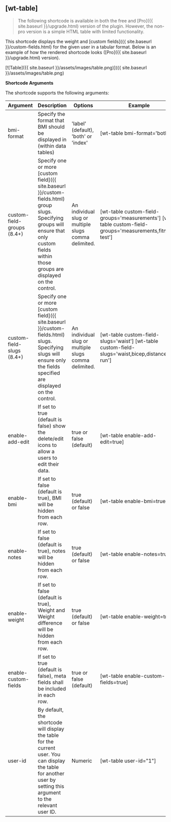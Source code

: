 ## [wt-table]

> The following shortcode is available in both the free and [Pro]({{ site.baseurl }}/upgrade.html) version of the plugin. However, the non-pro version is a simple HTML table with limited functionality.

This shortcode displays the weight and [custom fields]({{ site.baseurl }}/custom-fields.html) for the given user in a tabular format. Below is an example of how the rendered shortcode looks ([Pro]({{ site.baseurl }}/upgrade.html) version).

[![Table]({{ site.baseurl }}/assets/images/table.png)]({{ site.baseurl }}/assets/images/table.png)

**Shortcode Arguments**
 
The shortcode supports the following arguments:
 
| Argument | Description | Options | Example |
|--|--|--|--|
|bmi-format|	Specify the format that BMI should be displayed in (within data tables)	|'label' (default), 'both' or 'index'	|[wt-table bmi-format='both']
|custom-field-groups (8.4+)|	Specify one or more [custom field]({{ site.baseurl }}/custom-fields.html) group slugs. Specifying groups will ensure that only custom fields within those groups are displayed on the control.	|An individual slug or multiple slugs comma delimited.	|[wt-table custom-field-groups='measurements'] [wt-table custom-field-groups='measurements,fitness-test']
|custom-field-slugs (8.4+)|	Specify one or more [custom field]({{ site.baseurl }}/custom-fields.html) slugs. Specifying slugs will ensure only the fields specified are displayed on the control.|	An individual slug or multiple slugs comma delimited.|	[wt-table custom-field-slugs='waist'] [wt-table custom-field-slugs='waist,bicep,distance-run']
|enable-add-edit	|If set to true (default is false) show the delete/edit icons to allow a users to edit their data.	|true or false (default)|	[wt-table enable-add-edit=true]
|enable-bmi|	If set to false (default is true), BMI will be hidden from each row.|	true (default) or false	|[wt-table enable-bmi=true]
|enable-notes|	If set to false (default is true), notes will be hidden from each row.|	true (default) or false	|[wt-table enable-notes=true]
|enable-weight|	If set to false (default is true), Weight and Weight difference will be hidden from each row.|	true (default) or false	|[wt-table enable-weight=true]
|enable-custom-fields|	If set to true (default is false), meta fields shall be included in each row.|	true or false (default)	|[wt-table enable-custom-fields=true]
|user-id|By default, the shortcode will display the table for the current user. You can display the table for another user by setting this argument to the relevant user ID.|Numeric| [wt-table user-id="1"]

